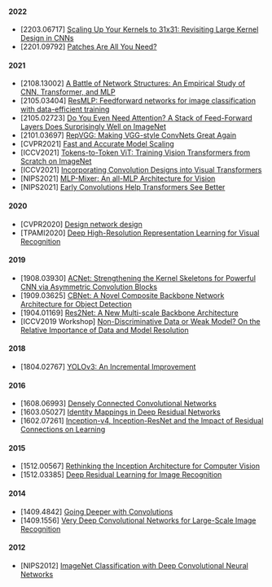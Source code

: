 #### 2022
- [2203.06717] [Scaling Up Your Kernels to 31x31: Revisiting Large Kernel Design in CNNs](https://arxiv.org/abs/2203.06717)
- [2201.09792] [Patches Are All You Need?](https://arxiv.org/abs/2201.09792)

#### 2021
- [2108.13002] [A Battle of Network Structures: An Empirical Study of CNN, Transformer, and MLP](https://arxiv.org/abs/2108.13002)
- [2105.03404] [ResMLP: Feedforward networks for image classification with data-efficient training](https://arxiv.org/abs/2105.03404)
- [2105.02723] [Do You Even Need Attention? A Stack of Feed-Forward Layers Does Surprisingly Well on ImageNet](https://arxiv.org/abs/2105.02723)
- [2101.03697] [RepVGG: Making VGG-style ConvNets Great Again](https://arxiv.org/abs/2101.03697)
- [CVPR2021] [Fast and Accurate Model Scaling](https://arxiv.org/abs/2103.06877)
- [ICCV2021] [Tokens-to-Token ViT: Training Vision Transformers from Scratch on ImageNet](https://arxiv.org/abs/2101.11986)
- [ICCV2021] [Incorporating Convolution Designs into Visual Transformers](https://arxiv.org/abs/2103.11816)
- [NIPS2021] [MLP-Mixer: An all-MLP Architecture for Vision](https://proceedings.neurips.cc/paper/2021/hash/cba0a4ee5ccd02fda0fe3f9a3e7b89fe-Abstract.html)
- [NIPS2021] [Early Convolutions Help Transformers See Better](https://proceedings.neurips.cc/paper/2021/hash/ff1418e8cc993fe8abcfe3ce2003e5c5-Abstract.html)

#### 2020
- [CVPR2020] [Design network design](http://openaccess.thecvf.com/content_CVPR_2020/html/Radosavovic_Designing_Network_Design_Spaces_CVPR_2020_paper.html)
- [TPAMI2020] [Deep High-Resolution Representation Learning for Visual Recognition](https://arxiv.org/abs/1908.07919)

#### 2019
- [1908.03930] [ACNet: Strengthening the Kernel Skeletons for Powerful CNN via Asymmetric Convolution Blocks](https://arxiv.org/abs/1908.03930)
- [1909.03625] [CBNet: A Novel Composite Backbone Network Architecture for Object Detection](https://arxiv.org/abs/1909.03625)
- [1904.01169] [Res2Net: A New Multi-scale Backbone Architecture](https://arxiv.org/abs/1904.01169)
- [ICCV2019 Workshop] [Non-Discriminative Data or Weak Model? On the Relative Importance of Data and Model Resolution](https://arxiv.org/abs/1909.03205)

#### 2018
- [1804.02767] [YOLOv3: An Incremental Improvement](https://arxiv.org/abs/1804.02767)

#### 2016
- [1608.06993] [Densely Connected Convolutional Networks](https://arxiv.org/abs/1608.06993)
- [1603.05027] [Identity Mappings in Deep Residual Networks](https://arxiv.org/abs/1603.05027)
- [1602.07261] [Inception-v4, Inception-ResNet and the Impact of Residual Connections on Learning](https://arxiv.org/abs/1602.07261)

#### 2015
- [1512.00567] [Rethinking the Inception Architecture for Computer Vision](https://arxiv.org/abs/1512.00567)
- [1512.03385] [Deep Residual Learning for Image Recognition](https://arxiv.org/abs/1512.03385)

#### 2014
- [1409.4842] [Going Deeper with Convolutions](https://arxiv.org/abs/1409.4842)
- [1409.1556] [Very Deep Convolutional Networks for Large-Scale Image Recognition](https://arxiv.org/abs/1409.1556)

#### 2012
- [NIPS2012] [ImageNet Classification with Deep Convolutional Neural Networks](https://papers.nips.cc/paper/4824-imagenet-classification-with-deep-convolutional-neural-networks)
